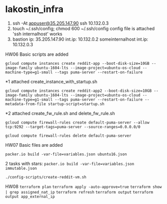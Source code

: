 # lakostin_infra

1. ssh -At appuser@35.205.147.90 ssh 10.132.0.3
2. touch ~/.ssh/config; chmod 600 ~/.ssh/config
 config file is attached
 'ssh internalhost' works
3. bastion ip: 35.205.147.90 int.ip: 10.132.0.2
   someinternalhost 	     int.ip: 10.132.0.3

HW06
Basic scripts are added

```gcloud compute instances create reddit-app --boot-disk-size=10GB --image-family ubuntu-1604-lts --image-project=ubuntu-os-cloud --machine-type=g1-small --tags puma-server --restart-on-failure```

*1 attached create_instance_with_startup.sh

```gcloud compute instances create reddit-app2 --boot-disk-size=10GB --image-family ubuntu-1604-lts --image-project=ubuntu-os-cloud --machine-type=g1-small --tags puma-server --restart-on-failure --metadata-from-file startup-script=startup.sh```

*2 attached create_fw_rule.sh and delete_fw_rule.sh

```gcloud compute firewall-rules create default-puma-server --allow tcp:9292 --target-tags=puma-server --source-ranges=0.0.0.0/0```

```gcloud compute firewall-rules delete default-puma-server```

HW07
Basic files are added

```packer.io build -var-file=variables.json ubuntu16.json```

2 tasks with stars:
```packer.io build -var-file=variables.json immutable.json```

```./config-scripts/create-reddit-vm.sh```

HW08
```terraform plan```
```terraform apply -auto-approve=true```
```terraform show | grep assigned_nat_ip```
```terraform refresh```
```terraform output```
```terraform output app_external_ip```
